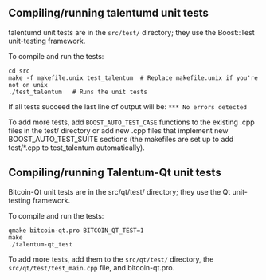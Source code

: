 Compiling/running talentumd unit tests
------------------------------------

talentumd unit tests are in the `src/test/` directory; they
use the Boost::Test unit-testing framework.

To compile and run the tests:

	cd src
	make -f makefile.unix test_talentum  # Replace makefile.unix if you're not on unix
	./test_talentum   # Runs the unit tests

If all tests succeed the last line of output will be:
`*** No errors detected`

To add more tests, add `BOOST_AUTO_TEST_CASE` functions to the existing
.cpp files in the test/ directory or add new .cpp files that
implement new BOOST_AUTO_TEST_SUITE sections (the makefiles are
set up to add test/*.cpp to test_talentum automatically).


Compiling/running Talentum-Qt unit tests
---------------------------------------

Bitcoin-Qt unit tests are in the src/qt/test/ directory; they
use the Qt unit-testing framework.

To compile and run the tests:

	qmake bitcoin-qt.pro BITCOIN_QT_TEST=1
	make
	./talentum-qt_test

To add more tests, add them to the `src/qt/test/` directory,
the `src/qt/test/test_main.cpp` file, and bitcoin-qt.pro.
